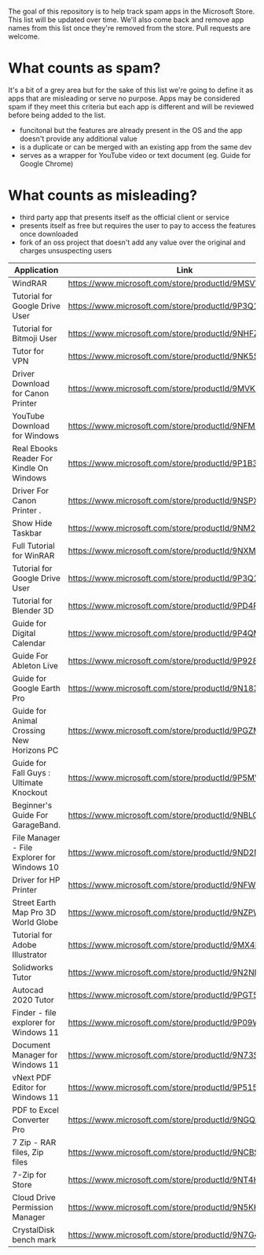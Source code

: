 The goal of this repository is to help track spam apps in the Microsoft Store. This list will be updated over time. We'll also come back and remove app names from this list once they're removed from the store. Pull requests are welcome.

# What counts as spam?
It's a bit of a grey area but for the sake of this list we're going to define it as apps that are misleading or serve no purpose. Apps may be considered spam if they meet this criteria but each app is different and will be reviewed before being added to the list.
- funcitonal but the features are already present in the OS and the app doesn't provide any additional value
- is a duplicate or can be merged with an existing app from the same dev
- serves as a wrapper for YouTube video or text document (eg. Guide for Google Chrome)

# What counts as misleading?
- third party app that presents itself as the official client or service
- presents itself as free but requires the user to pay to access the features once downloaded
- fork of an oss project that doesn't add any value over the original and charges unsuspecting users

| Application | Link | Notes |
|-------------|------|-------|
| WindRAR | https://www.microsoft.com/store/productId/9MSVVS8TVB28 | Misleading title |
| Tutorial for Google Drive User | https://www.microsoft.com/store/productId/9P3Q1WJJ5PHB | Spam |
| Tutorial for Bitmoji User | https://www.microsoft.com/store/productId/9NHFZVBT29GH | Spam |
| Tutor for VPN | https://www.microsoft.com/store/productId/9NK5SG3KJTG1 | Spam |
| Driver Download for Canon Printer | https://www.microsoft.com/store/productId/9MVKZW06XC8B | Spam |
| YouTube Download for Windows | https://www.microsoft.com/store/productId/9NFMKPLRG42M | Spam |
| Real Ebooks Reader For Kindle On Windows | https://www.microsoft.com/store/productId/9P1B3NTMVSPZ | Spam |
| Driver For Canon Printer . | https://www.microsoft.com/store/productId/9NSPX7XVS9DB | Spam |
| Show Hide Taskbar | https://www.microsoft.com/store/productId/9NM26HJZXGJQ | Doesn't provide any functionality that's not already in the OS |
| Full Tutorial for WinRAR | https://www.microsoft.com/store/productId/9NXM47310B7Q | Spam |
| Tutorial for Google Drive User | https://www.microsoft.com/store/productId/9P3Q1WJJ5PHB | Spam |
| Tutorial for Blender 3D | https://www.microsoft.com/store/productId/9PD4R3H5D6MH | Spam |
| Guide for Digital Calendar | https://www.microsoft.com/store/productId/9P4QMRBRBDGD | Spam |
| Guide For Ableton Live | https://www.microsoft.com/store/productId/9P928JVK6K4N | Spam |
| Guide for Google Earth Pro | https://www.microsoft.com/store/productId/9N183GKKGTVQ | Spam |
| Guide for Animal Crossing New Horizons PC | https://www.microsoft.com/store/productId/9PGZM04RDJ58 | Spam |
| Guide for Fall Guys : Ultimate Knockout | https://www.microsoft.com/store/productId/9P5MVZ9JX1TJ | Spam |
| Beginner's Guide For GarageBand. | https://www.microsoft.com/store/productId/9NBLGGH67DC7 | Spam |
| File Manager - File Explorer for Windows 10 | https://www.microsoft.com/store/productId/9ND2N28DX22H | It appears to be a copy of [Windows File Manager](https://www.microsoft.com/store/productId/9P7VBBBC49RB) with blue shade and removed help menu. The app might have followed the MIT license, but charging over $10 for that feels quite unethical at best. |
| Driver for HP Printer | https://www.microsoft.com/store/productId/9NFWCNTJD1KX | Spam |
| Street Earth Map Pro 3D World Globe | https://www.microsoft.com/store/productId/9NZPW5RFTTTG | Misleading icon and ripoff of Google Earth |
| Tutorial for Adobe Illustrator | https://www.microsoft.com/store/productId/9MX4B94D0MLZ | Spam |
| Solidworks Tutor | https://www.microsoft.com/store/productId/9N2ND0KGHQMR | Spam |
| Autocad 2020 Tutor | https://www.microsoft.com/store/productId/9PGT5WV34806 | Spam |
| Finder - file explorer for Windows 11 | https://www.microsoft.com/store/productId/9P09W6PH7MW6 | Duplicate of File Explorer - Tabs, ZIP, RAR, 7z for Windows 11 https://www.microsoft.com/store/productId/9PJB9045P4ZQ |
| Document Manager for Windows 11 | https://www.microsoft.com/store/productId/9N73SJ9N94P4 | Duplicate of Document Manager for Windows 10 https://www.microsoft.com/store/productId/9N913N4Z9JBC |
| vNext PDF Editor for Windows 11 | https://www.microsoft.com/store/productId/9P51586BZKNG | Duplicate of BlossX Lightroom 11 - Photo Editor https://www.microsoft.com/store/productId/9P4WPFZ0GS16 |
| PDF to Excel Converter Pro | https://www.microsoft.com/store/productId/9NGQXVNN0XMG | Spam |
| 7 Zip - RAR files, Zip files | https://www.microsoft.com/store/productId/9NCBSRQKVKVS | Rip off of 7zip |
| 7-Zip for Store | https://www.microsoft.com/store/productId/9NT4HZPHT8BC | Rip off of 7zip |
| Cloud Drive Permission Manager | https://www.microsoft.com/store/productId/9N5KHD73FGKH | Misleading icon that looks like the Google Drive icon |
| CrystalDisk bench mark | https://www.microsoft.com/store/productId/9N7G4X4Z8XQQ | Presents itself as offical version |
